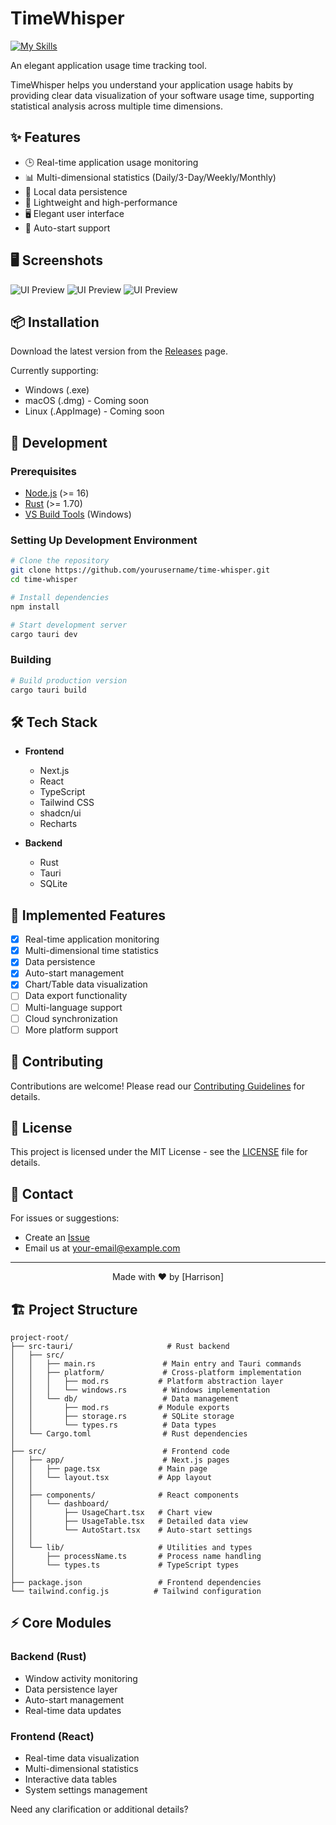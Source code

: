 # TimeWhisper

[![My Skills](https://skillicons.dev/icons?i=rust,tauri,ts,react,sqlite)](https://skillicons.dev)

An elegant application usage time tracking tool.

TimeWhisper helps you understand your application usage habits by providing clear data visualization of your software usage time, supporting statistical analysis across multiple time dimensions.

## ✨ Features

- 🕒 Real-time application usage monitoring
- 📊 Multi-dimensional statistics (Daily/3-Day/Weekly/Monthly)
- 💾 Local data persistence
- 🚀 Lightweight and high-performance
- 🖥️ Elegant user interface
- 🔄 Auto-start support

## 🖥️ Screenshots

![UI Preview](assets/chart_data.png)
![UI Preview](assets/detail_data.png)
![UI Preview](assets/button.png)

## 📦 Installation

Download the latest version from the [Releases](https://github.com/yourusername/time-whisper/releases) page.

Currently supporting:
- Windows (.exe)
- macOS (.dmg) - Coming soon
- Linux (.AppImage) - Coming soon

## 🚀 Development

### Prerequisites

- [Node.js](https://nodejs.org/) (>= 16)
- [Rust](https://www.rust-lang.org/) (>= 1.70)
- [VS Build Tools](https://visualstudio.microsoft.com/visual-cpp-build-tools/) (Windows)

### Setting Up Development Environment

```bash
# Clone the repository
git clone https://github.com/yourusername/time-whisper.git
cd time-whisper

# Install dependencies
npm install

# Start development server
cargo tauri dev
```

### Building

```bash
# Build production version
cargo tauri build
```

## 🛠️ Tech Stack

- **Frontend**
  - Next.js
  - React
  - TypeScript
  - Tailwind CSS
  - shadcn/ui
  - Recharts

- **Backend**
  - Rust
  - Tauri
  - SQLite

## 📝 Implemented Features

- [x] Real-time application monitoring
- [x] Multi-dimensional time statistics
- [x] Data persistence
- [x] Auto-start management
- [x] Chart/Table data visualization
- [ ] Data export functionality
- [ ] Multi-language support
- [ ] Cloud synchronization
- [ ] More platform support

## 🤝 Contributing

Contributions are welcome! Please read our [Contributing Guidelines](CONTRIBUTING.md) for details.

## 📄 License

This project is licensed under the MIT License - see the [LICENSE](LICENSE) file for details.

## 📧 Contact

For issues or suggestions:
- Create an [Issue](https://github.com/yourusername/time-whisper/issues)
- Email us at [your-email@example.com](u7541840@gmail.com)

---

<p align="center">Made with ❤️ by [Harrison]</p>

## 🏗️ Project Structure

```
project-root/
├── src-tauri/                     # Rust backend
│   ├── src/
│   │   ├── main.rs               # Main entry and Tauri commands
│   │   ├── platform/             # Cross-platform implementation
│   │   │   ├── mod.rs           # Platform abstraction layer
│   │   │   └── windows.rs        # Windows implementation
│   │   └── db/                   # Data management
│   │       ├── mod.rs           # Module exports
│   │       ├── storage.rs        # SQLite storage
│   │       └── types.rs          # Data types
│   └── Cargo.toml                # Rust dependencies
│
├── src/                          # Frontend code
│   ├── app/                      # Next.js pages
│   │   ├── page.tsx             # Main page
│   │   └── layout.tsx           # App layout
│   │
│   ├── components/              # React components
│   │   └── dashboard/
│   │       ├── UsageChart.tsx   # Chart view
│   │       ├── UsageTable.tsx   # Detailed data view
│   │       └── AutoStart.tsx    # Auto-start settings
│   │
│   └── lib/                     # Utilities and types
│       ├── processName.ts       # Process name handling
│       └── types.ts             # TypeScript types
│
├── package.json                 # Frontend dependencies
└── tailwind.config.js          # Tailwind configuration
```

## ⚡ Core Modules

### Backend (Rust)
- Window activity monitoring
- Data persistence layer
- Auto-start management
- Real-time data updates

### Frontend (React)
- Real-time data visualization
- Multi-dimensional statistics
- Interactive data tables
- System settings management

Need any clarification or additional details?